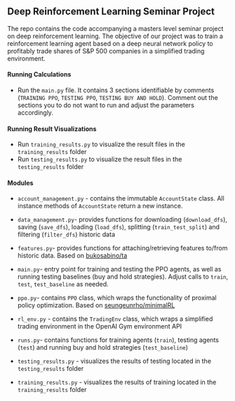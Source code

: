## Deep Reinforcement Learning Seminar Project
The repo contains the code accompanying a masters level seminar project on deep reinforcement learning. The objective of our project was to train a reinforcement learning agent based on a deep neural network policy to profitably trade shares of S&P 500 companies in a simplified trading environment. 


#### Running Calculations
- Run the `main.py` file. It contains 3 sections identifiable by comments (`TRAINING PPO`, `TESTING PPO`, `TESTING BUY AND HOLD`). Comment out the sections you to do not want to run and adjust the parameters accordingly. 


#### Running Result Visualizations
- Run `training_results.py` to visualize the result files in the `training_results` folder 
- Run `testing_results.py` to visualize the result files in the `testing_results` folder


#### Modules
- `account_management.py` - contains the immutable `AccountState` class. All instance methods of `AccountState` return a new instance.

- `data_management.py`- provides functions for downloading (`download_dfs`), saving (`save_dfs`), loading (`load_dfs`), splitting (`train_test_split`) and filtering (`filter_dfs`) historic data 

- `features.py`- provides functions for attaching/retrieving features to/from historic data. Based on [bukosabino/ta](https://github.com/bukosabino/ta)

- `main.py`- entry point for training and testing the PPO agents, as well as running testing baselines (buy and hold strategies). Adjust calls to `train`, `test`, `test_baseline` as needed.

- `ppo.py`- contains `PPO` class, which wraps the functionality of proximal policy optimization. Based on [seungeunrho/minimalRL](https://github.com/seungeunrho/minimalRL) 

- `rl_env.py` - contains the `TradingEnv` class, which wraps a simplified trading environment in the OpenAI Gym environment API

- `runs.py`- contains functions for training agents (`train`), testing agents (`test`) and running buy and hold strategies (`test_baseline`)

- `testing_results.py` - visualizes the results of testing located in the `testing_results` folder

- `training_results.py` - visualizes the results of training located in the `training_results` folder
